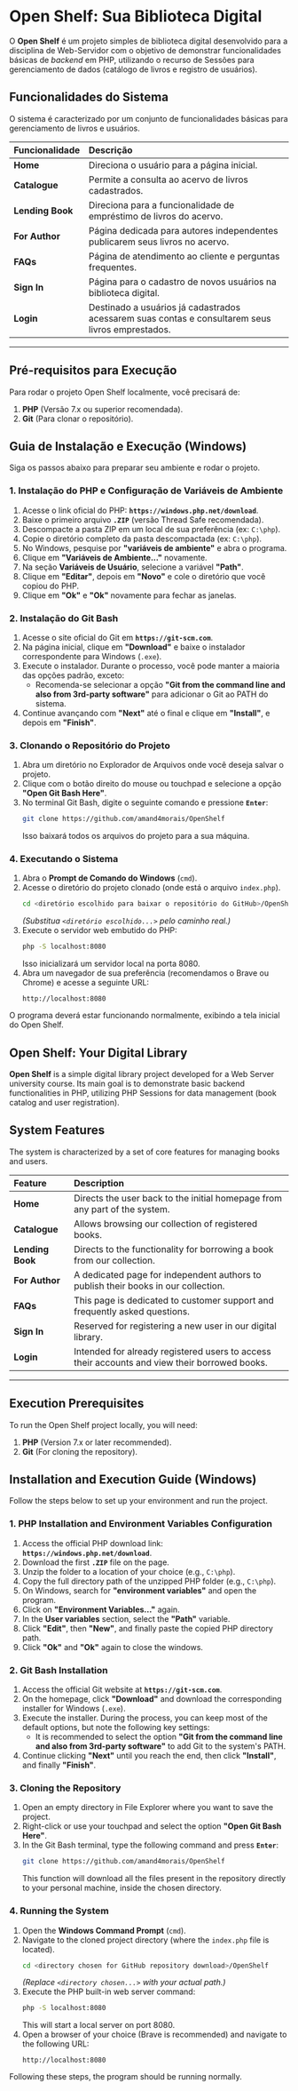 # Open Shelf: Sua Biblioteca Digital

O **Open Shelf** é um projeto simples de biblioteca digital desenvolvido para a disciplina de Web-Servidor com o objetivo de demonstrar funcionalidades básicas de *backend* em PHP, utilizando o recurso de Sessões para gerenciamento de dados (catálogo de livros e registro de usuários).

##  Funcionalidades do Sistema

O sistema é caracterizado por um conjunto de funcionalidades básicas para gerenciamento de livros e usuários.

| Funcionalidade | Descrição |
| :--- | :--- |
| **Home** | Direciona o usuário para a página inicial. |
| **Catalogue** | Permite a consulta ao acervo de livros cadastrados. |
| **Lending Book** | Direciona para a funcionalidade de empréstimo de livros do acervo. |
| **For Author** | Página dedicada para autores independentes publicarem seus livros no acervo. |
| **FAQs** | Página de atendimento ao cliente e perguntas frequentes. |
| **Sign In** | Página para o cadastro de novos usuários na biblioteca digital. |
| **Login** | Destinado a usuários já cadastrados acessarem suas contas e consultarem seus livros emprestados. |

-----

##  Pré-requisitos para Execução

Para rodar o projeto Open Shelf localmente, você precisará de:

1.  **PHP** (Versão 7.x ou superior recomendada).
2.  **Git** (Para clonar o repositório).

## Guia de Instalação e Execução (Windows)

Siga os passos abaixo para preparar seu ambiente e rodar o projeto.

### 1\. Instalação do PHP e Configuração de Variáveis de Ambiente

1.  Acesse o link oficial do PHP: **`https://windows.php.net/download`**.
2.  Baixe o primeiro arquivo **`.ZIP`** (versão Thread Safe recomendada).
3.  Descompacte a pasta ZIP em um local de sua preferência (ex: `C:\php`).
4.  Copie o diretório completo da pasta descompactada (ex: `C:\php`).
5.  No Windows, pesquise por **"variáveis de ambiente"** e abra o programa.
6.  Clique em **"Variáveis de Ambiente..."** novamente.
7.  Na seção **Variáveis de Usuário**, selecione a variável **"Path"**.
8.  Clique em **"Editar"**, depois em **"Novo"** e cole o diretório que você copiou do PHP.
9.  Clique em **"Ok"** e **"Ok"** novamente para fechar as janelas.

### 2\. Instalação do Git Bash

1.  Acesse o site oficial do Git em **`https://git-scm.com`**.
2.  Na página inicial, clique em **"Download"** e baixe o instalador correspondente para Windows (`.exe`).
3.  Execute o instalador. Durante o processo, você pode manter a maioria das opções padrão, exceto:
      * Recomenda-se selecionar a opção **"Git from the command line and also from 3rd-party software"** para adicionar o Git ao PATH do sistema.
4.  Continue avançando com **"Next"** até o final e clique em **"Install"**, e depois em **"Finish"**.

### 3\. Clonando o Repositório do Projeto

1.  Abra um diretório no Explorador de Arquivos onde você deseja salvar o projeto.
2.  Clique com o botão direito do mouse ou touchpad e selecione a opção **"Open Git Bash Here"**.
3.  No terminal Git Bash, digite o seguinte comando e pressione **`Enter`**:
    ```bash
    git clone https://github.com/amand4morais/OpenShelf
    ```
    Isso baixará todos os arquivos do projeto para a sua máquina.

### 4\. Executando o Sistema

1.  Abra o **Prompt de Comando do Windows** (`cmd`).
2.  Acesse o diretório do projeto clonado (onde está o arquivo `index.php`).
    ```bash
    cd <diretório escolhido para baixar o repositório do GitHub>/OpenShelf
    ```
    *(Substitua `<diretório escolhido...>` pelo caminho real.)*
3.  Execute o servidor web embutido do PHP:
    ```bash
    php -S localhost:8080
    ```
    Isso inicializará um servidor local na porta 8080.
4.  Abra um navegador de sua preferência (recomendamos o Brave ou Chrome) e acesse a seguinte URL:
    ```
    http://localhost:8080
    ```

O programa deverá estar funcionando normalmente, exibindo a tela inicial do Open Shelf.

## Open Shelf: Your Digital Library

**Open Shelf** is a simple digital library project developed for a Web Server university course. Its main goal is to demonstrate basic backend functionalities in PHP, utilizing PHP Sessions for data management (book catalog and user registration).

##  System Features

The system is characterized by a set of core features for managing books and users.

| Feature | Description |
| :--- | :--- |
| **Home** | Directs the user back to the initial homepage from any part of the system. |
| **Catalogue** | Allows browsing our collection of registered books. |
| **Lending Book** | Directs to the functionality for borrowing a book from our collection. |
| **For Author** | A dedicated page for independent authors to publish their books in our collection. |
| **FAQs** | This page is dedicated to customer support and frequently asked questions. |
| **Sign In** | Reserved for registering a new user in our digital library. |
| **Login** | Intended for already registered users to access their accounts and view their borrowed books. |

-----

##  Execution Prerequisites

To run the Open Shelf project locally, you will need:

1.  **PHP** (Version 7.x or later recommended).
2.  **Git** (For cloning the repository).

##  Installation and Execution Guide (Windows)

Follow the steps below to set up your environment and run the project.

### 1\. PHP Installation and Environment Variables Configuration

1.  Access the official PHP download link: **`https://windows.php.net/download`**.
2.  Download the first **`.ZIP`** file on the page.
3.  Unzip the folder to a location of your choice (e.g., `C:\php`).
4.  Copy the full directory path of the unzipped PHP folder (e.g., `C:\php`).
5.  On Windows, search for **"environment variables"** and open the program.
6.  Click on **"Environment Variables..."** again.
7.  In the **User variables** section, select the **"Path"** variable.
8.  Click **"Edit"**, then **"New"**, and finally paste the copied PHP directory path.
9.  Click **"Ok"** and **"Ok"** again to close the windows.

### 2\. Git Bash Installation

1.  Access the official Git website at **`https://git-scm.com`**.
2.  On the homepage, click **"Download"** and download the corresponding installer for Windows (`.exe`).
3.  Execute the installer. During the process, you can keep most of the default options, but note the following key settings:
      * It is recommended to select the option **"Git from the command line and also from 3rd-party software"** to add Git to the system's PATH.
4.  Continue clicking **"Next"** until you reach the end, then click **"Install"**, and finally **"Finish"**.

### 3\. Cloning the Repository

1.  Open an empty directory in File Explorer where you want to save the project.
2.  Right-click or use your touchpad and select the option **"Open Git Bash Here"**.
3.  In the Git Bash terminal, type the following command and press **`Enter`**:
    ```bash
    git clone https://github.com/amand4morais/OpenShelf
    ```
    This function will download all the files present in the repository directly to your personal machine, inside the chosen directory.

### 4\. Running the System

1.  Open the **Windows Command Prompt** (`cmd`).
2.  Navigate to the cloned project directory (where the `index.php` file is located).
    ```bash
    cd <directory chosen for GitHub repository download>/OpenShelf
    ```
    *(Replace `<directory chosen...>` with your actual path.)*
3.  Execute the PHP built-in web server command:
    ```bash
    php -S localhost:8080
    ```
    This will start a local server on port 8080.
4.  Open a browser of your choice (Brave is recommended) and navigate to the following URL:
    ```
    http://localhost:8080
    ```

Following these steps, the program should be running normally.
